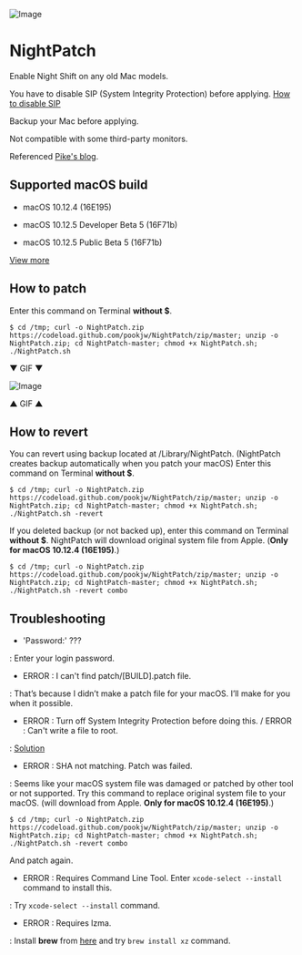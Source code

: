 ![Image](https://farm5.staticflickr.com/4190/34470110995_dd069e64ce_o.png)

# NightPatch

Enable Night Shift on any old Mac models.

You have to disable SIP (System Integrity Protection) before applying. [How to disable SIP](http://apple.stackexchange.com/a/209530)

Backup your Mac before applying.

Not compatible with some third-party monitors.

Referenced [Pike's blog](https://pikeralpha.wordpress.com/2017/01/30/4398/).

## Supported macOS build

- macOS 10.12.4 (16E195)

- macOS 10.12.5 Developer Beta 5 (16F71b)

- macOS 10.12.5 Public Beta 5 (16F71b)

[View more](macOS_list.md)

## How to patch

Enter this command on Terminal **without $**.

`$ cd /tmp; curl -o NightPatch.zip https://codeload.github.com/pookjw/NightPatch/zip/master; unzip -o NightPatch.zip; cd NightPatch-master; chmod +x NightPatch.sh; ./NightPatch.sh`

▼ GIF ▼

![Image](http://i.imgur.com/4obWW2U.gif)

▲ GIF ▲

## How to revert

You can revert using backup located at /Library/NightPatch. (NightPatch creates backup automatically when you patch your macOS) Enter this command on Terminal **without $**.

`$ cd /tmp; curl -o NightPatch.zip https://codeload.github.com/pookjw/NightPatch/zip/master; unzip -o NightPatch.zip; cd NightPatch-master; chmod +x NightPatch.sh; ./NightPatch.sh -revert`

If you deleted backup (or not backed up), enter this command on Terminal **without $**. NightPatch will download original system file from Apple. (**Only for macOS 10.12.4 (16E195)**.)

`$ cd /tmp; curl -o NightPatch.zip https://codeload.github.com/pookjw/NightPatch/zip/master; unzip -o NightPatch.zip; cd NightPatch-master; chmod +x NightPatch.sh; ./NightPatch.sh -revert combo`

## Troubleshooting

- 'Password:' ???

: Enter your login password.

- ERROR : I can't find patch/[BUILD].patch file.

: That’s because I didn’t make a patch file for your macOS. I’ll make for you when it possible.

- ERROR : Turn off System Integrity Protection before doing this. / ERROR : Can't write a file to root.

: [Solution](http://apple.stackexchange.com/a/209530)

- ERROR : SHA not matching. Patch was failed.

: Seems like your macOS system file was damaged or patched by other tool or not supported. Try this command to replace original system file to your macOS. (will download from Apple. **Only for macOS 10.12.4 (16E195)**.)

`$ cd /tmp; curl -o NightPatch.zip https://codeload.github.com/pookjw/NightPatch/zip/master; unzip -o NightPatch.zip; cd NightPatch-master; chmod +x NightPatch.sh; ./NightPatch.sh -revert combo`

And patch again.

- ERROR : Requires Command Line Tool. Enter `xcode-select --install` command to install this.

: Try `xcode-select --install` command.

- ERROR : Requires lzma.

: Install **brew** from [here](https://brew.sh) and try `brew install xz` command.
